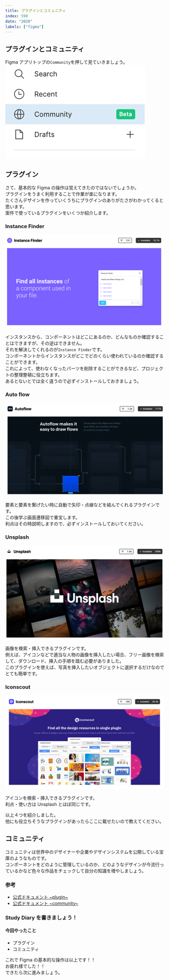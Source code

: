 ```yaml
---
title: プラグインとコミュニティ
index: 590
date: "2020"
labels: ["figma"]
---
```


## プラグインとコミュニティ

Figma アプリトップの`Community`を押して見ていきましょう。  
![community](./img/community.png)

## プラグイン

さて、基本的な Figma の操作は覚えてきたのではないでしょうか。  
プラグインをうまく利用することで作業が楽になります。  
たくさんデザインを作っていくうちにプラグインのありがたさがわかってくると思います。  
案件で使っているプラグインをいくつか紹介します。

### Instance Finder

![instance-finder](./img/instance-finder.png)

インスタンスから、コンポーネントはどこにあるのか、どんなものか確認することはできますが、その逆はできません。  
それを解決してくれるのが`Instance Finder`です。  
コンポーネントからインスタンスがどこでどのくらい使われているのか確認することができます。  
これによって、使わなくなったパーツを削除することができるなど、プロジェクトの整理整頓に役立ちます。  
あるとないとでは全く違うので必ずインストールしておきましょう。

### Auto flow

![auto-flow](./img/auto-flow.png)

要素と要素を繋げたい時に自動で矢印・点線などを結んでくれるプラグインです。  
この後学ぶ画面遷移図で重宝します。  
利点はその時説明しますので、必ずインストールしておいてください。

### Unsplash

![unsplash](./img/unsplash.png)

画像を検索・挿入できるプラグインです。  
例えば、アイコンなどで適当な人物の画像を挿入したい場合、フリー画像を検索して、ダウンロード、挿入の手順を踏む必要がありました。  
このプラグインを使えば、写真を挿入したいオブジェクトに選択するだけなのでとても簡単です。

### Iconscout

![iconscout](./img/iconscout.png)

アイコンを検索・挿入できるプラグインです。  
利点・使い方は Unsplash とほぼ同じです。

以上４つを紹介しました。  
他にも役立ちそうなプラグインがあったらここに載せたいので教えてください。

## コミュニティ

コミュニティは世界中のデザイナーや企業やデザインシステムを公開している宝庫のようなものです。  
コンポーネントをどのように管理しているのか、どのようなデザインが今流行っているかなど色々な作品をチェックして自分の知識を増やしましょう。

### 参考

- [公式ドキュメント ~plugin~](https://help.figma.com/hc/en-us/articles/360040450413-Find-and-install-plugins)
- [公式ドキュメント ~community~](https://help.figma.com/hc/en-us/articles/360038510693-Guide-to-Figma-Community)

### Study Diary を書きましょう！

#### 今回やったこと

- プラグイン
- コミュニティ

これで Figma の基本的な操作は以上です！！  
お疲れ様でした！！  
できたら次に進みましょう。

